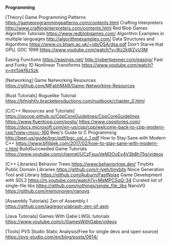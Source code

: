 
__**Programming**__

[Theory]
Game Programming Patterns <https://gameprogrammingpatterns.com/contents.html>
Crafting Interpreters <http://www.craftinginterpreters.com/contents.html>
Red Blob Games Algorithm Tutorials <https://www.redblobgames.com/>
Algorithm Examples in multiple languages <http://algorithmexamples.com/>
Data Structures and Algorithms <https://www.cs.bham.ac.uk/~jxb/DSA/dsa.pdf>
Don't Starve that GPU, GDC 1999 <https://www.youtube.com/watch?v=9iz2kWZyU3M>

Easing Functions <https://easings.net/> <http://robertpenner.com/easing/>
Fast and Funky 1D Nonlinear Transforms <https://www.youtube.com/watch?v=mr5xkf6zSzk>


[Networking]
Game Networking Resources <https://github.com/MFatihMAR/Game-Networking-Resources>

[Rust Tutorials]
Roguelike Tutorial <https://bfnightly.bracketproductions.com/rustbook/chapter_0.html>

[C/C++ Resources and Tutorials]
<https://isocpp.github.io/CppCoreGuidelines/CppCoreGuidelines>
<https://www.fluentcpp.com/posts/>
<https://www.cppstories.com/>
<https://docs.microsoft.com/en-us/cpp/cpp/welcome-back-to-cpp-modern-cpp?view=msvc-160>
Beej's Guide to C Programming <http://beej.us/guide/bgc/pdf/bgc_usl_c_1.pdf>
How to Stay Sane with Modern C++ <https://www.bfilipek.com/2017/02/how-to-stay-sane-with-modern-c.html>
BuildSucceeded Game Tutorials <https://www.youtube.com/channel/UCzFsuuVeM3OoEv4V3b8h75g/videos>

[C++ Libraries]
Behavior Trees <https://www.behaviortree.dev/>
Tinybits Public Domain Libraries <https://github.com/r-lyeh/tinybits>
Noice Generation Tool and Library <https://github.com/Auburn/FastNoise>
Game Development with SDL2 <https://m.youtube.com/watch?v=MeMPCSqQ-34>
Curated list of single-file libs <https://github.com/nothings/single_file_libs>
NanoVG <https://github.com/memononen/nanovg>

[Assembly Tutorials]
Zen of Assembly I <https://github.com/jagregory/abrash-zen-of-asm>

[Java Tutorials]
Games With Gabe LWGL tutorials <https://www.youtube.com/c/GamesWithGabe/videos>

[Tools]
PVS Studio Static Analysis(Free for single devs and open source) <https://pvs-studio.com/en/blog/posts/0614/>

